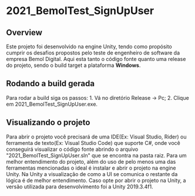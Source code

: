 # 2021_BemolTest_SignUpUser

## Overview

Este projeto foi desenvolvido na engine Unity, tendo como propósito cumprir os desafios propostos pelo teste de engenheiro de software da empresa Bemol Digital. Aqui esta tanto o código fonte quanto uma release do projeto, sendo o build target a plataforma **Windows**.

## Rodando a build gerada

Para rodar a build siga os passos:
	1. Vá no diretório Release -> Pc;
	2. Clique em 2021_BemolTest_SignUpUser.exe.

## Visualizando o projeto

Para abrir o projeto você precisará de uma IDE(Ex: Visual Studio, Rider) ou ferramenta de texto(Ex: Visual Studio Code) que suporte C#, onde você conseguirá visualizar o código fonte abrindo o arquivo "2021_BemolTest_SignUpUser.sln" que se encontra na pasta raiz. Para um melhor entendimento do projeto, além do uso de pelo menos uma das ferramentas mencionadas o ideal é instalar e abrir o projeto na engine Unity. Na Unity a visualização de como a UI se comunica o restante da lógica é de melhor entendimento. Caso opte por abrir o projeto na Unity, a versão utilizada para desenvolvimento foi a Unity 2019.3.4f1.
